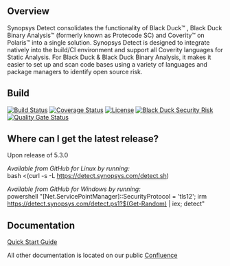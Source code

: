 ## Overview ##
Synopsys Detect consolidates the functionality of Black Duck™ , Black Duck Binary Analysis™ (formerly known as Protecode SC) and Coverity™ on Polaris™ into a single solution. Synopsys Detect is designed to integrate natively into the build/CI environment and support all Coverity languages for Static Analysis. For Black Duck & Black Duck Binary Analysis, it makes it easier to set up and scan code bases using a variety of languages and package managers to identify open source risk.

## Build ##

[![Build Status](https://travis-ci.org/blackducksoftware/hub-gradle-plugin.svg?branch=master)](https://travis-ci.org/blackducksoftware/synopsys-detect)
[![Coverage Status](https://coveralls.io/repos/github/blackducksoftware/synopsys-detect/badge.svg?branch=master)](https://coveralls.io/github/blackducksoftware/synopsys-detect?branch=master)
[![License](https://img.shields.io/badge/License-Apache%202.0-blue.svg)](https://opensource.org/licenses/Apache-2.0)
[![Black Duck Security Risk](https://copilot.blackducksoftware.com/github/repos/blackducksoftware/synopsys-detect/branches/master/badge-risk.svg)](https://copilot.blackducksoftware.com/github/repos/blackducksoftware/synopsys-detect/branches/master)
[![Quality Gate Status](https://sonarcloud.io/api/project_badges/measure?project=detect%3Adetect-application&metric=alert_status)](https://sonarcloud.io/dashboard?id=detect%3Adetect-application)

## Where can I get the latest release? ##

Upon release of 5.3.0

*Available from GitHub for Linux by running:*  
bash <(curl -s -L https://detect.synopsys.com/detect.sh)

*Available from GitHub for Windows by running:*  
powershell "[Net.ServicePointManager]::SecurityProtocol = 'tls12'; irm https://detect.synopsys.com/detect.ps1?$(Get-Random) | iex; detect"

## Documentation

[Quick Start Guide](https://github.com/blackducksoftware/synopsys-detect/wiki/Quick-Start-Guide)

All other documentation is located on our public [Confluence](https://synopsys.atlassian.net/wiki/spaces/INTDOCS/pages/62423113/Hub+Detect)
